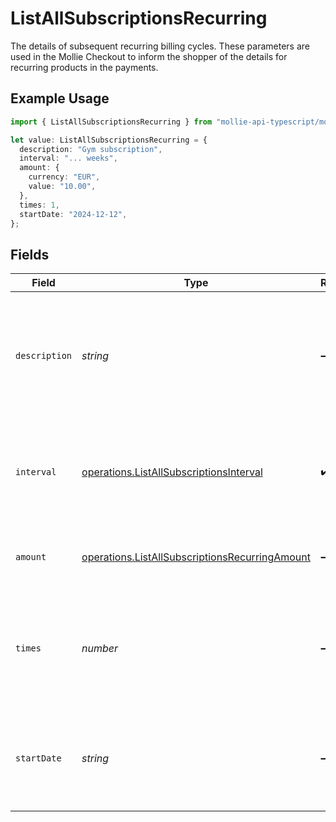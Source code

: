 # ListAllSubscriptionsRecurring

The details of subsequent recurring billing cycles. These parameters are used in the Mollie Checkout
to inform the shopper of the details for recurring products in the payments.

## Example Usage

```typescript
import { ListAllSubscriptionsRecurring } from "mollie-api-typescript/models/operations";

let value: ListAllSubscriptionsRecurring = {
  description: "Gym subscription",
  interval: "... weeks",
  amount: {
    currency: "EUR",
    value: "10.00",
  },
  times: 1,
  startDate: "2024-12-12",
};
```

## Fields

| Field                                                                                                            | Type                                                                                                             | Required                                                                                                         | Description                                                                                                      | Example                                                                                                          |
| ---------------------------------------------------------------------------------------------------------------- | ---------------------------------------------------------------------------------------------------------------- | ---------------------------------------------------------------------------------------------------------------- | ---------------------------------------------------------------------------------------------------------------- | ---------------------------------------------------------------------------------------------------------------- |
| `description`                                                                                                    | *string*                                                                                                         | :heavy_minus_sign:                                                                                               | A description of the recurring item. If not present, the main description of the item will be used.              | Gym subscription                                                                                                 |
| `interval`                                                                                                       | [operations.ListAllSubscriptionsInterval](../../models/operations/listallsubscriptionsinterval.md)               | :heavy_check_mark:                                                                                               | Cadence unit of the recurring item. For example: `12 months`, `52 weeks` or `365 days`.                          | 12 months                                                                                                        |
| `amount`                                                                                                         | [operations.ListAllSubscriptionsRecurringAmount](../../models/operations/listallsubscriptionsrecurringamount.md) | :heavy_minus_sign:                                                                                               | Total amount and currency of the recurring item.                                                                 |                                                                                                                  |
| `times`                                                                                                          | *number*                                                                                                         | :heavy_minus_sign:                                                                                               | Total number of charges for the subscription to complete. Leave empty for ongoing subscription.                  | 1                                                                                                                |
| `startDate`                                                                                                      | *string*                                                                                                         | :heavy_minus_sign:                                                                                               | The start date of the subscription if it does not start right away (format `YYYY-MM-DD`)                         | 2024-12-12                                                                                                       |
